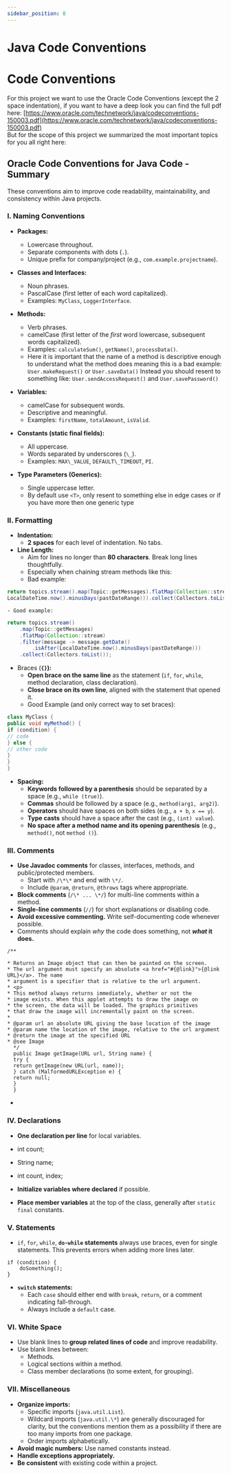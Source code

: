 ```yaml
---
sidebar_position: 8
---
```

# Java Code Conventions

# Code Conventions

For this project we want to use the Oracle Code Conventions (except the 2 space indentation), if you want to have a deep
look you can find the full pdf
here: [https://www.oracle.com/technetwork/java/codeconventions-150003.pdf](https://www.oracle.com/technetwork/java/codeconventions-150003.pdf)    
But for the scope of this project we summarized the most important topics for you all right here:

## Oracle Code Conventions for Java Code - Summary

These conventions aim to improve code readability, maintainability, and consistency within Java projects.

### I. Naming Conventions

- **Packages:**
    - Lowercase throughout.
    - Separate components with dots (`.`).
    - Unique prefix for company/project (e.g., `com.example.projectname`).
- **Classes and Interfaces:**
    - Noun phrases.
    - PascalCase (first letter of each word capitalized).
    - Examples: `MyClass`, `LoggerInterface`.
- **Methods:**
    - Verb phrases.
    - camelCase (first letter of the *first* word lowercase, subsequent words capitalized).
    - Examples: `calculateSum()`, `getName()`, `processData()`.
    - Here it is important that the name of a method is descriptive enough to understand what the method does meaning
      this is a bad example: `User.makeRequest()` or `User.saveData()` Instead you should resent to something like:
      `User.sendAccessRequest()` and `User.savePassword()`

- **Variables:**
    - camelCase for subsequent words.
    - Descriptive and meaningful.
    - Examples: `firstName`, `totalAmount`, `isValid`.
- **Constants (static final fields):**
    - All uppercase.
    - Words separated by underscores (`\_`).
    - Examples: `MAX\_VALUE`, `DEFAULT\_TIMEOUT`, `PI`.
- **Type Parameters (Generics):**
    - Single uppercase letter.
    - By default use `<T>`, only resent to something else in edge cases or if you have more then one generic type

### II. Formatting

- **Indentation:**
    - **2 spaces** for each level of indentation. No tabs.
- **Line Length:**
    - Aim for lines no longer than **80 characters**. Break long lines thoughtfully.
    - Especially when chaining stream methods like this:
    - Bad example:

```java
return topics.stream().map(Topic::getMessages).flatMap(Collection::stream).filter(message -> message.getDate().isAfter(
LocalDateTime.now().minusDays(pastDateRange))).collect(Collectors.toList());
```

    - Good example:   

```java
return topics.stream()
    .map(Topic::getMessages)
    .flatMap(Collection::stream)
    .filter(message -> message.getDate()
		.isAfter(LocalDateTime.now().minusDays(pastDateRange)))
    .collect(Collectors.toList());
```

- Braces (**`{}`):**
    - **Open brace on the same line** as the statement (`if`, `for`, `while`, method declaration, class declaration).
    - **Close brace on its own line**, aligned with the statement that opened it.
    - Good Example (and only correct way to set braces):

```java
class MyClass {
public void myMethod() {
if (condition) {
// code
} else {
// other code
}
}
}
```

- **Spacing:**   
    - **Keywords followed by a parenthesis** should be separated by a space (e.g., `while (true)`).   
    - **Commas** should be followed by a space (e.g., `method(arg1, arg2)`).   
    - **Operators** should have spaces on both sides (e.g., `a + b`, `x == y`).   
    - **Type casts** should have a space after the cast (e.g., `(int) value`).   
    - **No space after a method name and its opening parenthesis** (e.g., `method()`, not `method ()`).   
   
### III. Comments   
- **Use Javadoc comments** for classes, interfaces, methods, and public/protected members.   
    - Start with `/\*\*` and end with `\*/`.   
    - Include `@param`, `@return`, `@throws` tags where appropriate.   
- **Block comments** (`/\* ... \*/`) for multi-line comments within a method.   
- **Single-line comments** (`//`) for short explanations or disabling code.   
- **Avoid excessive commenting.** Write self-documenting code whenever possible.   
- Comments should explain *why* the code does something, not ***what* it does.**   
   
```
/**

* Returns an Image object that can then be painted on the screen.
* The url argument must specify an absolute <a href="#{@link}">{@link URL}</a>. The name
* argument is a specifier that is relative to the url argument.
* <p>
* This method always returns immediately, whether or not the
* image exists. When this applet attempts to draw the image on
* the screen, the data will be loaded. The graphics primitives
* that draw the image will incrementally paint on the screen.
*
* @param url an absolute URL giving the base location of the image
* @param name the location of the image, relative to the url argument
* @return the image at the specified URL
* @see Image
  */
  public Image getImage(URL url, String name) {
  try {
  return getImage(new URL(url, name));
  } catch (MalformedURLException e) {
  return null;
  }
  }
```
-    
   
### IV. Declarations   
- **One declaration per line** for local variables.
- int count;
- String name;
- int count, index;
   
- **Initialize variables where declared** if possible.   
- **Place member variables** at the top of the class, generally after `static final` constants.   
   
### V. Statements   
- `if`, `for`, `while`, **`do-while` statements** always use braces, even for single statements. This prevents errors when adding more lines later.   
```
if (condition) {
    doSomething();
}
```

- **`switch` statements:**
    - Each `case` should either end with `break`, `return`, or a comment indicating fall-through.
    - Always include a `default` case.

### VI. White Space

- Use blank lines to **group related lines of code** and improve readability.
- Use blank lines between:
    - Methods.
    - Logical sections within a method.
    - Class member declarations (to some extent, for grouping).

### VII. Miscellaneous
- **Organize imports:**
    - Specific imports (`java.util.List`).
    - Wildcard imports (`java.util.\*`) are generally discouraged for clarity, but the conventions mention them as a
      possibility if there are too many imports from one package.
    - Order imports alphabetically.
- **Avoid magic numbers:** Use named constants instead.
- **Handle exceptions appropriately.**
- **Be consistent** with existing code within a project.
